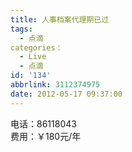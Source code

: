 ```yaml
---
title: 人事档案代理期已过
tags:
  - 点滴
categories：
  - Live
  - 点滴
id: '134'
abbrlink: 3112374975
date: 2012-05-17 09:37:00
---
```


电话：86118043  
费用：￥180元/年